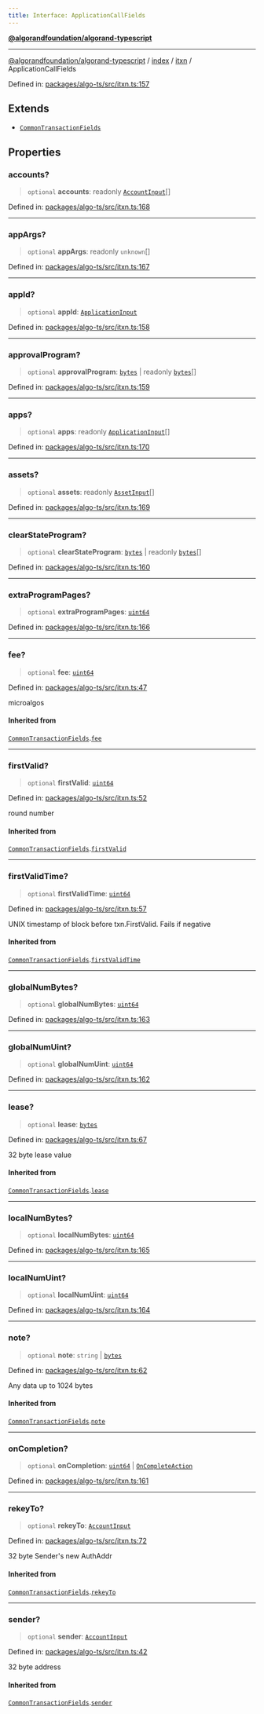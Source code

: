 ```yaml
---
title: Interface: ApplicationCallFields
---
```


[**@algorandfoundation/algorand-typescript**](../../../../README)

***

[@algorandfoundation/algorand-typescript](../../../../README) / [index](../../../README) / [itxn](../README) / ApplicationCallFields



Defined in: [packages/algo-ts/src/itxn.ts:157](https://github.com/algorandfoundation/puya-ts/blob/main/packages/algo-ts/src/itxn.ts#L157)

## Extends

- [`CommonTransactionFields`](CommonTransactionFields)

## Properties

### accounts?

> `optional` **accounts**: readonly [`AccountInput`](../../../-internal-/type-aliases/AccountInput)[]

Defined in: [packages/algo-ts/src/itxn.ts:168](https://github.com/algorandfoundation/puya-ts/blob/main/packages/algo-ts/src/itxn.ts#L168)

***

### appArgs?

> `optional` **appArgs**: readonly `unknown`[]

Defined in: [packages/algo-ts/src/itxn.ts:167](https://github.com/algorandfoundation/puya-ts/blob/main/packages/algo-ts/src/itxn.ts#L167)

***

### appId?

> `optional` **appId**: [`ApplicationInput`](../../../-internal-/type-aliases/ApplicationInput)

Defined in: [packages/algo-ts/src/itxn.ts:158](https://github.com/algorandfoundation/puya-ts/blob/main/packages/algo-ts/src/itxn.ts#L158)

***

### approvalProgram?

> `optional` **approvalProgram**: [`bytes`](../../../type-aliases/bytes) \| readonly [`bytes`](../../../type-aliases/bytes)[]

Defined in: [packages/algo-ts/src/itxn.ts:159](https://github.com/algorandfoundation/puya-ts/blob/main/packages/algo-ts/src/itxn.ts#L159)

***

### apps?

> `optional` **apps**: readonly [`ApplicationInput`](../../../-internal-/type-aliases/ApplicationInput)[]

Defined in: [packages/algo-ts/src/itxn.ts:170](https://github.com/algorandfoundation/puya-ts/blob/main/packages/algo-ts/src/itxn.ts#L170)

***

### assets?

> `optional` **assets**: readonly [`AssetInput`](../../../-internal-/type-aliases/AssetInput)[]

Defined in: [packages/algo-ts/src/itxn.ts:169](https://github.com/algorandfoundation/puya-ts/blob/main/packages/algo-ts/src/itxn.ts#L169)

***

### clearStateProgram?

> `optional` **clearStateProgram**: [`bytes`](../../../type-aliases/bytes) \| readonly [`bytes`](../../../type-aliases/bytes)[]

Defined in: [packages/algo-ts/src/itxn.ts:160](https://github.com/algorandfoundation/puya-ts/blob/main/packages/algo-ts/src/itxn.ts#L160)

***

### extraProgramPages?

> `optional` **extraProgramPages**: [`uint64`](../../../type-aliases/uint64)

Defined in: [packages/algo-ts/src/itxn.ts:166](https://github.com/algorandfoundation/puya-ts/blob/main/packages/algo-ts/src/itxn.ts#L166)

***

### fee?

> `optional` **fee**: [`uint64`](../../../type-aliases/uint64)

Defined in: [packages/algo-ts/src/itxn.ts:47](https://github.com/algorandfoundation/puya-ts/blob/main/packages/algo-ts/src/itxn.ts#L47)

microalgos

#### Inherited from

[`CommonTransactionFields`](CommonTransactionFields).[`fee`](CommonTransactionFields#fee)

***

### firstValid?

> `optional` **firstValid**: [`uint64`](../../../type-aliases/uint64)

Defined in: [packages/algo-ts/src/itxn.ts:52](https://github.com/algorandfoundation/puya-ts/blob/main/packages/algo-ts/src/itxn.ts#L52)

round number

#### Inherited from

[`CommonTransactionFields`](CommonTransactionFields).[`firstValid`](CommonTransactionFields#firstvalid)

***

### firstValidTime?

> `optional` **firstValidTime**: [`uint64`](../../../type-aliases/uint64)

Defined in: [packages/algo-ts/src/itxn.ts:57](https://github.com/algorandfoundation/puya-ts/blob/main/packages/algo-ts/src/itxn.ts#L57)

UNIX timestamp of block before txn.FirstValid. Fails if negative

#### Inherited from

[`CommonTransactionFields`](CommonTransactionFields).[`firstValidTime`](CommonTransactionFields#firstvalidtime)

***

### globalNumBytes?

> `optional` **globalNumBytes**: [`uint64`](../../../type-aliases/uint64)

Defined in: [packages/algo-ts/src/itxn.ts:163](https://github.com/algorandfoundation/puya-ts/blob/main/packages/algo-ts/src/itxn.ts#L163)

***

### globalNumUint?

> `optional` **globalNumUint**: [`uint64`](../../../type-aliases/uint64)

Defined in: [packages/algo-ts/src/itxn.ts:162](https://github.com/algorandfoundation/puya-ts/blob/main/packages/algo-ts/src/itxn.ts#L162)

***

### lease?

> `optional` **lease**: [`bytes`](../../../type-aliases/bytes)

Defined in: [packages/algo-ts/src/itxn.ts:67](https://github.com/algorandfoundation/puya-ts/blob/main/packages/algo-ts/src/itxn.ts#L67)

32 byte lease value

#### Inherited from

[`CommonTransactionFields`](CommonTransactionFields).[`lease`](CommonTransactionFields#lease)

***

### localNumBytes?

> `optional` **localNumBytes**: [`uint64`](../../../type-aliases/uint64)

Defined in: [packages/algo-ts/src/itxn.ts:165](https://github.com/algorandfoundation/puya-ts/blob/main/packages/algo-ts/src/itxn.ts#L165)

***

### localNumUint?

> `optional` **localNumUint**: [`uint64`](../../../type-aliases/uint64)

Defined in: [packages/algo-ts/src/itxn.ts:164](https://github.com/algorandfoundation/puya-ts/blob/main/packages/algo-ts/src/itxn.ts#L164)

***

### note?

> `optional` **note**: `string` \| [`bytes`](../../../type-aliases/bytes)

Defined in: [packages/algo-ts/src/itxn.ts:62](https://github.com/algorandfoundation/puya-ts/blob/main/packages/algo-ts/src/itxn.ts#L62)

Any data up to 1024 bytes

#### Inherited from

[`CommonTransactionFields`](CommonTransactionFields).[`note`](CommonTransactionFields#note)

***

### onCompletion?

> `optional` **onCompletion**: [`uint64`](../../../type-aliases/uint64) \| [`OnCompleteAction`](../../../../arc4/enumerations/OnCompleteAction)

Defined in: [packages/algo-ts/src/itxn.ts:161](https://github.com/algorandfoundation/puya-ts/blob/main/packages/algo-ts/src/itxn.ts#L161)

***

### rekeyTo?

> `optional` **rekeyTo**: [`AccountInput`](../../../-internal-/type-aliases/AccountInput)

Defined in: [packages/algo-ts/src/itxn.ts:72](https://github.com/algorandfoundation/puya-ts/blob/main/packages/algo-ts/src/itxn.ts#L72)

32 byte Sender's new AuthAddr

#### Inherited from

[`CommonTransactionFields`](CommonTransactionFields).[`rekeyTo`](CommonTransactionFields#rekeyto)

***

### sender?

> `optional` **sender**: [`AccountInput`](../../../-internal-/type-aliases/AccountInput)

Defined in: [packages/algo-ts/src/itxn.ts:42](https://github.com/algorandfoundation/puya-ts/blob/main/packages/algo-ts/src/itxn.ts#L42)

32 byte address

#### Inherited from

[`CommonTransactionFields`](CommonTransactionFields).[`sender`](CommonTransactionFields#sender)